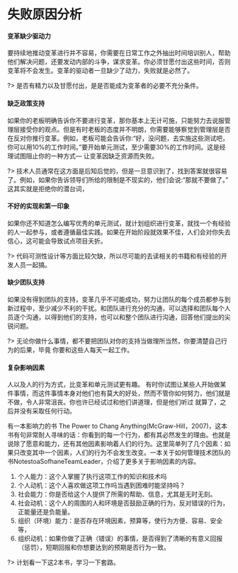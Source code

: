 # 失败原因分析

#### 变革缺少驱动力 

要持续地推动变革进行并不容易，你需要在日常工作之外抽出时间培训别人，帮助他们解决问题，还要发动内部的斗争，谋求变革。你必须甘愿付出这些时间，否则变革将不会发生。变革的驱动者一旦缺少了动力，失败就是必然了。

?> 是否有精力以及甘愿付出，是是否能成为变革者的必要不充分条件。

#### 缺乏政策支持

如果你的老板明确告诉你不要进行变革，那你基本上无计可施，只能努力去说服管理层接受你的观点。但是有时老板的态度并不明朗，你需要能够察觉到管理层是否在反对你推行变革。例如，老板可能会告诉你:“好，没问题，去实施这些测试吧，你可以用10%的工作时间。”要开始单元测试，至少需要30%的工作时间。这是经理试图阻止你的一种方式— 让变革因缺乏资源而失败。

?> 技术人员通常在这方面是后知后觉的，但是一旦意识到了，找到答案就很容易了。例如，如果你告诉领导们所给的限制是不现实的，他们会说:“那就不要做了。” 这其实就是拒绝你的潜台词，


#### 不好的实现和第一印象 

如果你还不知道怎么编写优秀的单元测试，就计划组织进行变革，就找一个有经验的人一起参与，或者遵循最佳实践。如果在开始阶段就效果不佳，人们会对你失去信心，这可能会导致试点项目夭折。

?> 代码可测性设计等方面比较欠缺，所以尽可能的去读相关的书籍和有经验的开发人员一起搞。

#### 缺少团队支持 

如果没有得到团队的支持，变革几乎不可能成功，努力让团队的每个成员都参与到新过程中，至少减少不利的干扰。和团队进行充分的沟通，可以选择和团队每个人员逐个沟通，以得到他们的支持，也可以和整个团队进行沟通，回答他们提出的尖锐问题。

?> 无论你做什么事情，都不要把团队对你的支持当做理所当然，你要清楚自己行为的后果，毕竟 你要和这些人每天一起工作。


#### 复杂影响因素 

人以及人的行为方式，比变革和单元测试更有趣。 有时你试图让某些人开始做某件事情，而这件事情本身对他们也有莫大的好处，然而不管你如何努力，他们就是不做，令人非常沮丧。你也许已经试过和他们讲道理，但是他们听过 就算了，之后并没有采取任何行动。

有一本影响力的书 The Power to Chang Anything(McGraw-Hill，2007)，这本书有句非常耐人寻味的话：你看到的每一个行为，都有其必然发生的理由。也就是说除了愿意和能力，还有其他因素影响着人们的行为。这里简单列了几个因素：如果只改变其中一个因素，人们的行为不会发生改变。一本关于如何管理技术团队的书NotestoaSofhaneTeamLeader，介绍了更多关于影响因素的内容。

1. 个人能力：这个人掌握了执行这项工作的知识和技术吗
2. 个人动机：这个人喜欢做这项工作吗当遇到困难时能坚持吗？
3. 社会能力：你是否给这个人提供了所需的帮助、信息，尤其是无时无刻。
4. 社会动机：这个人的周围的人和环境是否鼓励正确的行为，反对错误的行为，正能量还是负能量。
5. 组织（环境）能力：是否存在环境因素，预算等，使行为方便、容易、安全等，
6. 组织动机：如果你做了正确（错误）的事情，是否得到了清晰的有意义回报（惩罚），短期回报和你想要达到的预期是否行为一致。


?> 计划看一下这2本书，学习一下套路。

